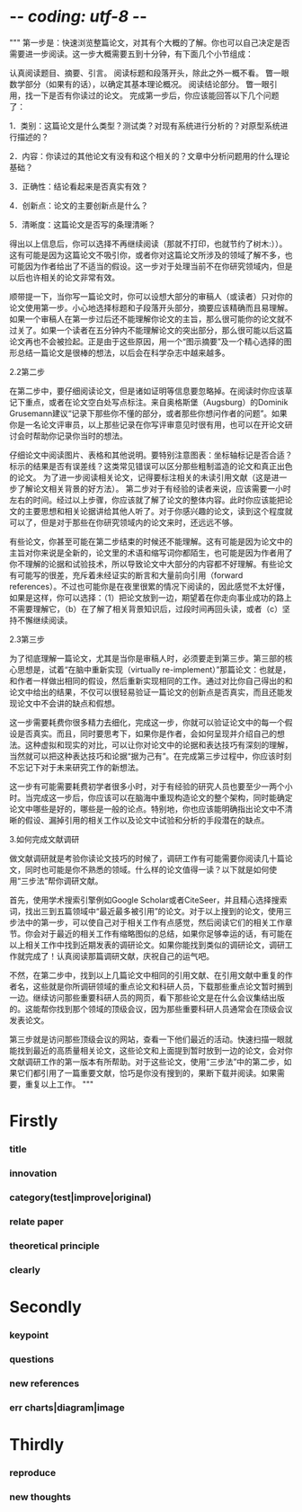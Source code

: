 # -*- coding: utf-8 -*-
"""
第一步是：快速浏览整篇论文，对其有个大概的了解。你也可以自己决定是否需要进一步阅读。这一步大概需要五到十分钟，有下面几个小节组成：

认真阅读题目、摘要、引言。
阅读标题和段落开头，除此之外一概不看。
瞥一眼数学部分（如果有的话），以确定其基本理论概况。
阅读结论部分。
瞥一眼引用，找一下是否有你读过的论文。
完成第一步后，你应该能回答以下几个问题了：

1．类别：这篇论文是什么类型？测试类？对现有系统进行分析的？对原型系统进行描述的？

2．内容：你读过的其他论文有没有和这个相关的？文章中分析问题用的什么理论基础？

3．正确性：结论看起来是否真实有效？

4．创新点：论文的主要创新点是什么？

5．清晰度：这篇论文是否写的条理清晰？

得出以上信息后，你可以选择不再继续阅读（那就不打印，也就节约了树木:））。这有可能是因为这篇论文不吸引你，或者你对这篇论文所涉及的领域了解不多，也可能因为作者给出了不适当的假设。这一步对于处理当前不在你研究领域内，但是以后也许相关的论文非常有效。

顺带提一下，当你写一篇论文时，你可以设想大部分的审稿人（或读者）只对你的论文使用第一步。小心地选择标题和子段落开头部分，摘要应该精确而且易理解。如果一个审稿人在第一步过后还不能理解你论文的主旨，那么很可能你的论文就不过关了。如果一个读者在五分钟内不能理解论文的突出部分，那么很可能以后这篇论文再也不会被捡起。正是由于这些原因，用一个“图示摘要”及一个精心选择的图形总结一篇论文是很棒的想法，以后会在科学杂志中越来越多。

2.2第二步

在第二步中，要仔细阅读论文，但是诸如证明等信息要忽略掉。在阅读时你应该草记下重点，或者在论文空白处写点标注。来自奥格斯堡（Augsburg）的Dominik Grusemann建议“记录下那些你不懂的部分，或者那些你想问作者的问题”。如果你是一名论文评审员，以上那些记录在你写评审意见时很有用，也可以在开论文研讨会时帮助你记录你当时的想法。

仔细论文中阅读图片、表格和其他说明。要特别注意图表：坐标轴标记是否合适？标示的结果是否有误差线？这类常见错误可以区分那些粗制滥造的论文和真正出色的论文。
为了进一步阅读相关论文，记得要标注相关的未读引用文献（这是进一步了解论文相关背景的好方法）。
第二步对于有经验的读者来说，应该需要一小时左右的时间。经过以上步骤，你应该就了解了论文的整体内容。此时你应该能把论文的主要思想和相关论据讲给其他人听了。对于你感兴趣的论文，读到这个程度就可以了，但是对于那些在你研究领域内的论文来时，还远远不够。

有些论文，你甚至可能在第二步结束的时候还不能理解。这有可能是因为论文中的主旨对你来说是全新的，论文里的术语和缩写词你都陌生，也可能是因为作者用了你不理解的论据和试验技术，所以导致论文中大部分的内容都不好理解。有些论文有可能写的很差，充斥着未经证实的断言和大量前向引用（forward references）。不过也可能你是在夜里很累的情况下阅读的，因此感觉不太好懂，如果是这样，你可以选择：（1）把论文放到一边，期望着在你走向事业成功的路上不需要理解它，（b）在了解了相关背景知识后，过段时间再回头读，或者（c）坚持不懈继续阅读。

2.3第三步

为了彻底理解一篇论文，尤其是当你是审稿人时，必须要走到第三步。第三部的核心思想是，试着“在脑中重新实现（virtually re-implement）”那篇论文：也就是，和作者一样做出相同的假设，然后重新实现相同的工作。通过对比你自己得出的和论文中给出的结果，不仅可以很轻易验证一篇论文的创新点是否真实，而且还能发现论文中不会讲的缺点和假想。

这一步需要耗费你很多精力去细化，完成这一步，你就可以验证论文中的每一个假设是否真实。而且，同时要思考下，如果你是作者，会如何呈现并介绍自己的想法。这种虚拟和现实的对比，可以让你对论文中的论据和表达技巧有深刻的理解，当然就可以把这种表达技巧和论据“据为己有”。在完成第三步过程中，你应该时刻不忘记下对于未来研究工作的新想法。

这一步有可能需要耗费初学者很多小时，对于有经验的研究人员也要至少一两个小时。当完成这一步后，你应该可以在脑海中重现构造论文的整个架构，同时能确定论文中哪些是好的，哪些是一般的论点。特别地，你也应该能明确指出论文中不清晰的假设、漏掉引用的相关工作以及论文中试验和分析的手段潜在的缺点。

3.如何完成文献调研

做文献调研就是考验你读论文技巧的时候了，调研工作有可能需要你阅读几十篇论文，同时也可能是你不熟悉的领域。什么样的论文值得一读？以下就是如何使用“三步法”帮你调研文献。

首先，使用学术搜索引擎例如Google Scholar或者CiteSeer，并且精心选择搜索词，找出三到五篇领域中“最近最多被引用”的论文。对于以上搜到的论文，使用三步法中的第一步，可以使自己对于相关工作有点感觉，然后阅读它们的相关工作章节。你会对于最近的相关工作有缩略图似的总结，如果你足够幸运的话，有可能在以上相关工作中找到近期发表的调研论文。如果你能找到类似的调研论文，调研工作就完成了！认真阅读那篇调研文献，庆祝自己的运气吧。

不然，在第二步中，找到以上几篇论文中相同的引用文献、在引用文献中重复的作者名，这些就是你所调研领域的重点论文和科研人员，下载那些重点论文暂时搁到一边。继续访问那些重要科研人员的网页，看下那些论文是在什么会议集结出版的。这能帮你找到那个领域的顶级会议，因为那些重要科研人员通常会在顶级会议发表论文。

第三步就是访问那些顶级会议的网站，查看一下他们最近的活动。快速扫描一眼就能找到最近的高质量相关论文，这些论文和上面提到暂时放到一边的论文，会对你文献调研工作的第一版本有所帮助。对于这些论文，使用“三步法”中的第二步，如果它们都引用了一篇重要文献，恰巧是你没有搜到的，果断下载并阅读。如果需要，重复以上工作。
"""

# Firstly

### title

### innovation

### category(test|improve|original)

### relate paper

### theoretical principle

### clearly

# Secondly

### keypoint

### questions

### new references

### err charts|diagram|image

# Thirdly

### reproduce

### new thoughts

